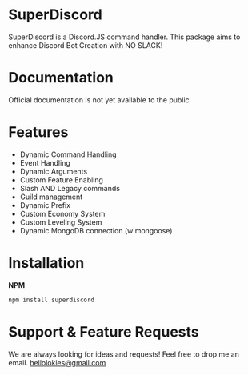 # SuperDiscord

SuperDiscord is a Discord.JS command handler. This package aims to enhance Discord Bot Creation with NO SLACK!

# Documentation

Official documentation is not yet available to the public

# Features
- Dynamic Command Handling
- Event Handling
- Dynamic Arguments
- Custom Feature Enabling
- Slash AND Legacy commands
- Guild management
- Dynamic Prefix
- Custom Economy System
- Custom Leveling System
- Dynamic MongoDB connection (w mongoose)

# Installation

**NPM**

```bash
npm install superdiscord
```

# Support & Feature Requests

We are always looking for ideas and requests! Feel free to drop me an email. 
[hellolokies@gmail.com](mailto:hellolokies@gmail.com)